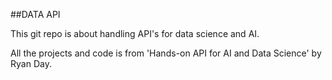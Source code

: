##DATA API


This git repo is about handling API's for data science and AI.



All the projects and code is from 'Hands-on API for AI and Data Science' by Ryan Day.




